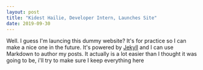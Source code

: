 ```yaml
---
layout: post
title: "Kidest Hailie, Developer Intern, Launches Site"
date: 2019-09-30
---
```


Well. I guess I'm launcing this dummy website? It's for practice so I can make a nice one in the future. It's powered by [Jekyll](http://jekyllrb.com) and I can use Markdown to author my posts. It actually is a lot easier than I thought it was going to be, i'll try to make sure I keep everything here

